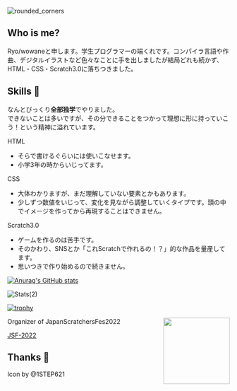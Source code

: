 ![rounded_corners](https://raw.githubusercontent.com/Tsuion/Tsuion/main/wowane角丸.png)

## Who is me?
Ryo/wowaneと申します。学生プログラマーの端くれです。コンパイラ言語や作曲、デジタルイラストなど色々なことに手を出しましたが結局どれも続かず、HTML・CSS・Scratch3.0に落ちつきました。
## Skills 📝
なんとびっくり**全部独学**でやりました。  
できないことは多いですが、その分できることをつかって理想に形に持っていこう！という精神に溢れています。   

HTML 
- そらで書けるぐらいには使いこなせます。
- 小学3年の時からいじってます。

CSS 
- 大体わかりますが、まだ理解していない要素とかもあります。
- 少しずつ数値をいじって、変化を見ながら調整していくタイプです。頭の中でイメージを作ってから再現することはできません。

Scratch3.0
- ゲームを作るのは苦手です。
- そのかわり、SNSとか「これScratchで作れるの！？」的な作品を量産してます。
- 思いつきで作り始めるので続きません。

[![Anurag's GitHub stats](https://github-readme-stats.vercel.app/api?username=Tsuion)](https://github.com/anuraghazra/github-readme-stats)

![Stats(2)](https://github-readme-stats.vercel.app/api/top-langs/?username=Tsuion&layout=compact)

[![trophy](https://github-profile-trophy.vercel.app/?username=Tsuion)](https://github.com/ryo-ma/github-profile-trophy)

<img src ="https://user-images.githubusercontent.com/83564310/159403884-d0b8d125-3b94-4700-bd56-d311344ac8ce.png" align=right width="150px">

Organizer of JapanScratchersFes2022

[JSF-2022](https://github.com/JSF-2022)

## Thanks 💖

Icon by @1STEP621

